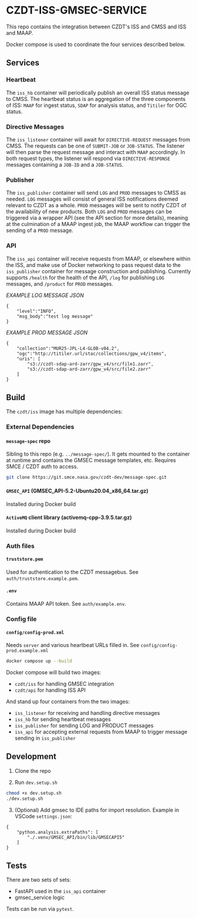 # CZDT-ISS-GMSEC-SERVICE

This repo contains the integration between CZDT's ISS and CMSS and ISS and MAAP. 

Docker compose is used to coordinate the four services described below.

## Services

### Heartbeat
The `iss_hb` container will periodically publish an overall ISS status message to
CMSS. The heartbeat status is an aggregation of the three components of ISS:
`MAAP` for ingest status, `SDAP` for analysis status, and `Titiler` for OGC status.

### Directive Messages

The `iss_listener` container will await for `DIRECTIVE-REQUEST` messages from CMSS. The
requests can be one of `SUBMIT-JOB` or `JOB-STATUS`. The listener will then parse the request
message and interact with `MAAP` accordingly. In both request types, the listener will respond
via `DIRECTIVE-RESPONSE` messages containing a `JOB-ID` and a `JOB-STATUS`.

### Publisher

The `iss_publisher` container will send `LOG` and `PROD` messages to CMSS as needed. `LOG`
messages will consist of general ISS notifications deemed relevant to CZDT as a whole. `PROD`
messages will be sent to notify CZDT of the availability of new products. Both `LOG` and `PROD`
messages can be triggered via a wrapper API (see the API section for more details), meaning
at the culmination of a MAAP ingest job, the MAAP workflow can trigger the sending of a `PROD`
message.

### API

The `iss_api` container will receive requests from MAAP, or elsewhere within the ISS, and make use
of Docker networking to pass request data to the `iss_publisher` container for message 
construction and publishing. Currently supports `/health` for the health of the API, `/log` for
publishing `LOG` messages, and `/product` for `PROD` messages.

*EXAMPLE LOG MESSAGE JSON*
```
{
    "level":"INFO",
    "msg_body":"test log message"
}
```

*EXAMPLE PROD MESSAGE JSON*
```
{
    "collection":"MUR25-JPL-L4-GLOB-v04.2",
    "ogc":"http://titiler.url/stac/collections/gpw_v4/items", 
    "uris": [
        "s3://czdt-sdap-ard-zarr/gpw_v4/src/file1.zarr", 
        "s3://czdt-sdap-ard-zarr/gpw_v4/src/file2.zarr"
    ]
}
```

## Build

The `czdt/iss` image has multiple dependencies:

### External Dependencies
#### `message-spec` repo
Sibling to this repo (e.g. `../message-spec/`). It gets mounted to the container at runtime and contains the GMSEC message templates, etc. Requires SMCE / CZDT auth to access.
```bash
git clone https://git.smce.nasa.gov/czdt-dev/message-spec.git
```
#### `GMSEC_API` (GMSEC_API-5.2-Ubuntu20.04_x86_64.tar.gz) 
Installed during Docker build
#### `ActiveMQ` client library (activemq-cpp-3.9.5.tar.gz)
Installed during Docker build

### Auth files
#### `truststore.pem` 
Used for authentication to the CZDT messagebus. See `auth/truststore.example.pem`.
#### `.env` 
Contains MAAP API token. See `auth/example.env`.

### Config file
#### `config/config-prod.xml`
Needs `server` and various heartbeat URLs filled in. See `config/config-prod.example.xml`

```bash
docker compose up --build
```

Docker compose will build two images:
- `czdt/iss` for handling GMSEC integration
- `czdt/api` for handling ISS API

And stand up four containers from the two images:
- `iss_listener` for receiving and handling directive messages
- `iss_hb` for sending heartbeat messages
- `iss_publisher` for sending LOG and PRODUCT messages
- `iss_api` for accepting external requests from MAAP to trigger message sending in `iss_publisher`

## Development

1. Clone the repo

2. Run `dev.setup.sh`
```bash
chmod +x dev.setup.sh
./dev.setup.sh
```

3. (Optional) Add gmsec to IDE paths for import resolution. Example in VSCode `settings.json`:
```
{
    "python.analysis.extraPaths": [
        "./.venv/GMSEC_API/bin/lib/GMSECAPI5"
    ]
}
```

## Tests

There are two sets of sets: 
- FastAPI used in the `iss_api` container 
- gmsec_service logic

Tests can be run via `pytest`.
